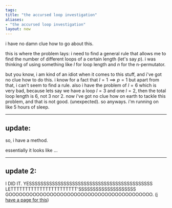 ```yaml
---
tags: 
title: "the accursed loop investigation"
aliases:
- "the accursed loop investigation"
layout: new
---
```


i have no damn clue how to go about this.

this is where the problem lays: i need to find a general rule that allows me to find the number of different loops of a certain length (let's say $p$). i was thinking of using something like $l$ for loop length and $n$ for the n-permutator.

but you know, i am kind of an idiot when it comes to this stuff, and i've got no clue how to do this. i know for a fact that $l=1\implies p=1$ but apart from that, i can't seem to find a rule. also i have the problem of $l=6$ which is very bad, because lets say we have a loop $l=3$ and one $l=2$, then the total loop length is 6, not 3 nor 2. now i've got no clue how on earth to tackle this problem, and that is not good. (unexpected). so anyways. i'm running on like 5 hours of sleep.

---

## update:

so, i have a method.

essentially it looks like ...

---

## update 2:

I DID IT. YESSSSSSSSSSSSSSSSSSSSSSSSSSSSSSSSSSSSSSSSSSS LETTTTTTTTTTTTTTTTTTTTTTT'SSSSSSSSSSSSSSSSSSSS GOOOOOOOOOOOOOOOOOOOOOOOOOOOOOOOOOOOOOOOOOO. ([i have a page for this](Rejoice))
